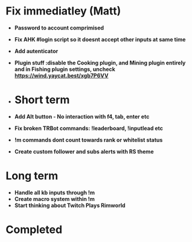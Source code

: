 # Fix immediatley (Matt)
- **Password to account comprimised**
- **Fix AHK #login script so it doesnt accept other inputs at same time**
- **Add autenticator**
- **Plugin stuff :disable the Cooking plugin, and Mining plugin entirely and in Fishing plugin settings, uncheck https://wind.yaycat.best/xgb7P6VV** 



- # Short term
- **Add Alt button - No interaction with f4, tab, enter etc**
- **Fix broken TRBot commands: !leaderboard, !inputlead etc**
- **!m commands dont count towards rank or whitelist status**
- **Create custom follower and subs alerts with RS theme**

# Long term
 - **Handle all kb inputs through !m**
 - **Create macro system within !m**
 - **Start thinking about Twitch Plays Rimworld**


# Completed
